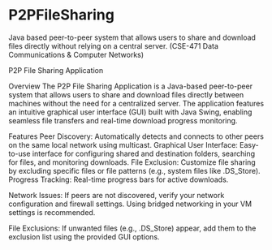 # P2PFileSharing
Java based peer-to-peer system that allows users to share and download files directly without relying on a central server. (CSE-471 Data Communications &amp; Computer Networks)


P2P File Sharing Application
<!-- Optional: Replace with your logo or remove -->

Overview
The P2P File Sharing Application is a Java-based peer-to-peer system that allows users to share and download files directly between machines without the need for a centralized server. The application features an intuitive graphical user interface (GUI) built with Java Swing, enabling seamless file transfers and real-time download progress monitoring.

Features
Peer Discovery: Automatically detects and connects to other peers on the same local network using multicast.
Graphical User Interface: Easy-to-use interface for configuring shared and destination folders, searching for files, and monitoring downloads.
File Exclusion: Customize file sharing by excluding specific files or file patterns (e.g., system files like .DS_Store).
Progress Tracking: Real-time progress bars for active downloads.


Network Issues:
If peers are not discovered, verify your network configuration and firewall settings. Using bridged networking in your VM settings is recommended.

File Exclusions:
If unwanted files (e.g., .DS_Store) appear, add them to the exclusion list using the provided GUI options.
